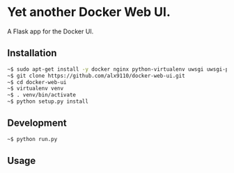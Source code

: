 # Yet another Docker Web UI.

A Flask app for the Docker UI.

## Installation
```bash
~$ sudo apt-get install -y docker nginx python-virtualenv uwsgi uwsgi-plugin-python
~$ git clone https://github.com/alx9110/docker-web-ui.git
~$ cd docker-web-ui
~$ virtualenv venv
~$ . venv/bin/activate
~$ python setup.py install
```

## Development
```bash
~$ python run.py
```

## Usage
